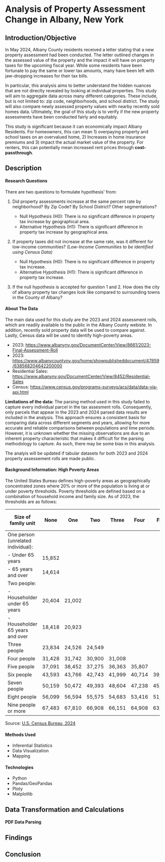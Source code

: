 # Analysis of Property Assessment Change in Albany, New York

## Introduction/Objective

In May 2024, Albany County residents received a letter stating that a new property assessment had been conducted. The letter outlined changes in the assessed value of the property and the impact it will have on property taxes for the upcoming fiscal year. While some residents have been fortunate to pay the same or lower tax amounts, many have been left with jaw-dropping increases for their tax bills. 

In particular, this analysis aims to better understand the hidden nuances that are not direclty revealed by looking at individual properties. This study will aim to aggregate data across many different categories. These include, but is not limited to: zip code, neighborhoods, and school district. The study will also compare newly assessed property values with nearby recently sold homes data. Ultimately, the goal of this study is to verify if the new property assessments have been conducted fairly and equitably.

This study is significant because it can economically impact Albany Residents. For homeowners, this can mean 1) overpaying property and school taxes on an overvalued home, 2) Increases in home insurance premiums and 3) impact the actual market value of the property. For renters, this can potentially mean increased rent prices through __cost-passthrough__.

## Description

#### Research Questions

There are two questions to formulate hypothesis' from:


1. Did property assessments increase at the same percent rate by neighborhood? By Zip Code? By School District? Other segmentations?
    - Null Hypothesis (H0): There is no significant difference in property tax increase by geographical area.
    - Alternative Hypothesis (H1): There is significant difference in property tax increase by geographical area.

2. If property taxes did not increase at the same rate, was it different for low-income communities? _(Low-Income Communities to be identified using Census Data)_
    - Null Hypothesis (H0): There is no significant difference in property tax increase.
    - Alternative Hypothesis (H1): There is significant difference in property tax increase.   

3. If the null hypothesis is accepted for question 1 and 2. How does the city of albany property tax changes look like compared to surrounding towns in the County of Albany? 



#### About The Data

The main data used for this study are the 2023 and 2024 assessment rolls, which are readily available to the public in the Albany County webiste. In addition, recently sold property data will be used to compare against. Lastly, Census data will be used to identify high-poverty areas. 

* 2023: https://www.albanyny.gov/DocumentCenter/View/8661/2023-Final-Assessment-Roll
* 2023: https://www.albanycountyny.gov/home/showpublisheddocument/47859/638568204642200000
* Residential Sales: https://www.albanyny.gov/DocumentCenter/View/8452/Residential-Sales
* Census: https://www.census.gov/programs-surveys/acs/data/data-via-api.html

__Limitations of the data:__
The parsing method used in this study failed to capture every individual parcel in the tax assesment rolls. Consequently, only parcels that appear in the 2023 and 2024 parsed data results are included in the analysis. This approach ensures a consistent basis for comparing data across different segments and years, allowing for more accurate and reliable comparisons between populations and time periods. However, it is unknown whether the missing observations are due to an inherent property characteristic that makes it difficult for the parsing methodology to capture. As such, there may be some bias in this analysis.

The analyis will be updated if tabular datasets for both 2023 and 2024 property assessement rolls are made public.

#### Background Information: High Poverty Areas

The United States Bureau defines high-poverty areas as geographically concentrated zones where 20% or more of the population is living at or under poverty thresholds. Poverty thresholds are defined based on a combination of household income and family size. As of 2023, the thresholds are as follows:

| Size of family unit                | None   | One    | Two    | Three  | Four   | Five   | Six    | Seven  | Eight or more |
|------------------------------------|--------|--------|--------|--------|--------|--------|--------|--------|---------------|
| One person (unrelated individual): |        |        |        |        |        |        |        |        |               |
| - Under 65 years                   | 15,852 |        |        |        |        |        |        |        |               |
| - 65 years and over                | 14,614 |        |        |        |        |        |        |        |               |
| Two people:                        |        |        |        |        |        |        |        |        |               |
| - Householder under 65 years       | 20,404 | 21,002 |        |        |        |        |        |        |               |
| - Householder 65 years and over    | 18,418 | 20,923 |        |        |        |        |        |        |               |
| Three people                       | 23,834 | 24,526 | 24,549 |        |        |        |        |        |               |
| Four people                        | 31,428 | 31,742 | 30,900 | 31,008 |        |        |        |        |               |
| Five people                        | 37,091 | 38,452 | 37,275 | 36,363 | 35,807 |        |        |        |               |
| Six people                         | 43,593 | 43,766 | 42,743 | 41,999 | 40,714 | 39,952 |        |        |               |
| Seven people                       | 50,159 | 50,472 | 49,393 | 48,604 | 47,238 | 45,602 | 43,808 |        |               |
| Eight people                       | 56,099 | 56,594 | 55,575 | 54,683 | 53,416 | 51,809 | 50,136 | 49,710 |               |
| Nine people or more                | 67,483 | 67,810 | 66,908 | 66,151 | 64,908 | 63,198 | 61,651 | 61,268 | 58,907        |

Source: [U.S. Census Bureau, 2024](https://www2.census.gov/programs-surveys/cps/tables/time-series/historical-poverty-thresholds/thresh23.xlsx)


#### Methods Used

* Inferential Statistics
* Data Visualization
* Mapping

#### Technologies

* Python
* Pandas/GeoPandas
* Ploty
* Matplotlib

## Data Transformation and Calculations

#### PDF Data Parsing



## Findings


## Conclusion